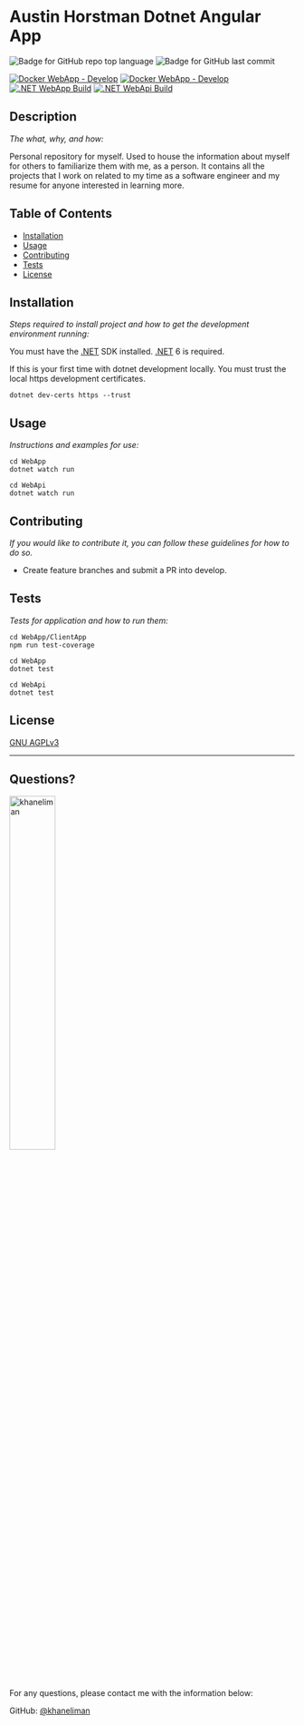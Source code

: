 # Austin Horstman Dotnet Angular App

  ![Badge for GitHub repo top language](https://img.shields.io/github/languages/top/khaneliman/austin-horstman?style=flat&logo=appveyor)
  ![Badge for GitHub last commit](https://img.shields.io/github/last-commit/khaneliman/austin-horstman?style=flat&logo=appveyor)

  [![Docker WebApp - Develop](https://github.com/khaneliman/austin-horstman/actions/workflows/docker-webapp.yml/badge.svg)](https://github.com/khaneliman/austin-horstman/actions/workflows/docker-webapp.yml)
  [![Docker WebApp - Develop](https://github.com/khaneliman/austin-horstman/actions/workflows/docker-webapi.yml/badge.svg)](https://github.com/khaneliman/austin-horstman/actions/workflows/docker-webapi.yml)
  [![.NET WebApp Build](https://github.com/khaneliman/austin-horstman/actions/workflows/dotnet-webapp.yml/badge.svg)](https://github.com/khaneliman/austin-horstman/actions/workflows/dotnet-webapp.yml)
  [![.NET WebApi Build](https://github.com/khaneliman/austin-horstman/actions/workflows/dotnet-webapi.yml/badge.svg)](https://github.com/khaneliman/austin-horstman/actions/workflows/dotnet-webapi.yml)
  
## Description
  
  *The what, why, and how:*
  
  Personal repository for myself. Used to house the information about myself for others to familiarize them with me, as a person. It contains all the projects that I work on related to my time as a software engineer and my resume for anyone interested in learning more.

## Table of Contents

* [Installation](#installation)
* [Usage](#usage)
* [Contributing](#contributing)
* [Tests](#tests)
* [License](#license)
  
## Installation
  
  *Steps required to install project and how to get the development environment running:*
  
  You must have the [.NET](https://dotnet.microsoft.com/download/) SDK installed. [.NET](https://dotnet.microsoft.com/download/) 6 is required.

  If this is your first time with dotnet development locally. You must trust the local https development certificates.

    dotnet dev-certs https --trust
  
## Usage
  
  *Instructions and examples for use:*
  
    cd WebApp
    dotnet watch run

    cd WebApi
    dotnet watch run
  
## Contributing
  
  *If you would like to contribute it, you can follow these guidelines for how to do so.*
  
* Create feature branches and submit a PR into develop.
  
## Tests
  
  *Tests for application and how to run them:*
  
    cd WebApp/ClientApp 
    npm run test-coverage

    cd WebApp
    dotnet test
      
    cd WebApi
    dotnet test

## License
  
  [GNU AGPLv3](https://www.gnu.org/licenses/agpl-3.0.en.html)
  
  ---
  
## Questions?

  <img src="https://avatars.githubusercontent.com/u/1778670?v=4" alt="khaneliman" width="40%" />
  
  For any questions, please contact me with the information below:

  GitHub: [@khaneliman](https://api.github.com/users/khaneliman)
  

